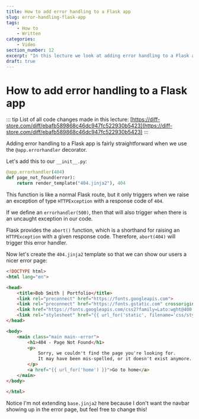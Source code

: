 ```yaml
---
title: How to add error handling to a Flask app
slug: error-handling-flask-app
tags:
    - How to
    - Written
categories:
    - Video
section_number: 12
excerpt: "In this lecture we look at adding error handling to a Flask app using the @app.errorhandler syntax."
draft: true
---
```


# How to add error handling to a Flask app

::: tip
List of all code changes made in this lecture: [https://diff-store.com/diff/ebafb589868c46dc947fc522930b5423](https://diff-store.com/diff/ebafb589868c46dc947fc522930b5423)
:::

Adding error handling to a Flask app is fairly straightforward when we use the `@app.errorhandler` decorator.

Let's add this to our `__init__.py`:

```py
@app.errorhandler(404)
def page_not_found(error):
    return render_template("404.jinja2"), 404
```

This function is like a normal Flask route, but it only triggers when we raise an exception of type `HTTPException` with a response code of `404`.

If we define an `errorhandler(500)`, then that will also trigger when there is an uncaught exception in our code.

Flask provides the `abort()` function, which is a shorthand for raising an `HTTPException` with a given response code. Therefore, `abort(404)` will trigger this error handler.

Now let's create the `404.jinja2` template so that we can show our users a nicer error page:

```html
<!DOCTYPE html>
<html lang="en">

<head>
    <title>Bob Smith | Portfolio</title>
    <link rel="preconnect" href="https://fonts.googleapis.com">
    <link rel="preconnect" href="https://fonts.gstatic.com" crossorigin>
    <link href="https://fonts.googleapis.com/css2?family=Lato:wght@400;700&display=swap" rel="stylesheet">
    <link rel="stylesheet" href="{{ url_for('static', filename='css/styles.css') }}" />
</head>

<body>
    <main class="main main--error">
        <h1>404 - Page Not Found</h1>
        <p>
            Sorry, we couldn't find the page you're looking for.
            It may have been mis-spelled, or it doesn't exist anymore.
        </p>
        <a href="{{ url_for('home') }}">Go to home</a>
    </main>
</body>

</html>
```

Notice I'm not extending `base.jinja2` here because I don't want the navbar showing up in the error page, but feel free to change this!